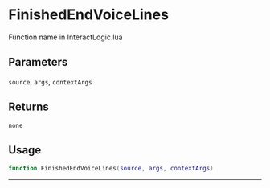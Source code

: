 # FinishedEndVoiceLines
Function name in InteractLogic.lua
## Parameters
`source`, `args`, `contextArgs`
## Returns
`none`
## Usage
```lua
function FinishedEndVoiceLines(source, args, contextArgs)
```
---
